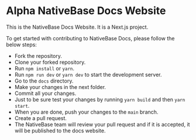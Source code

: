 # Alpha NativeBase Docs Website

This is the NativeBase Docs Website. It is a Next.js project.

To get started with contributing to NativeBase Docs, please follow the below steps:

- Fork the repository.
- Clone your forked repository.
- Run `npm install` or `yarn`.
- Run `npm run dev` or `yarn dev` to start the development server.
- Go to the `docs` directory.
- Make your changes in the next folder.
- Commit all your changes.
- Just to be sure test your changes by running `yarn build` and then `yarn start`.
- When you are done, push your changes to the `main` branch.
- Create a pull request.
- The NativeBase team will review your pull request and if it is accepted, it will be published to the docs website.
